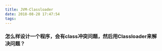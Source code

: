 ```yaml
---
title: JVM-Classloader
date: 2018-08-28 17:47:54
tags:
---
```



### 怎么样设计一个程序，会有class冲突问题，然后用Classloader来解决问题？